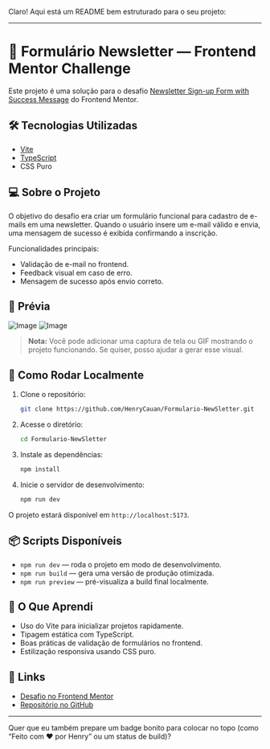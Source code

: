 Claro! Aqui está um README bem estruturado para o seu projeto:

---

# 📩 Formulário Newsletter — Frontend Mentor Challenge

Este projeto é uma solução para o desafio [Newsletter Sign-up Form with Success Message](https://www.frontendmentor.io/challenges/newsletter-signup-form-with-success-message-3FC1AZbNrv) do Frontend Mentor.

## 🛠 Tecnologias Utilizadas

* [Vite](https://vitejs.dev/)
* [TypeScript](https://www.typescriptlang.org/)
* CSS Puro

## 💻 Sobre o Projeto

O objetivo do desafio era criar um formulário funcional para cadastro de e-mails em uma newsletter. Quando o usuário insere um e-mail válido e envia, uma mensagem de sucesso é exibida confirmando a inscrição.

Funcionalidades principais:

* Validação de e-mail no frontend.
* Feedback visual em caso de erro.
* Mensagem de sucesso após envio correto.

## 📸 Prévia

![Image](https://github.com/user-attachments/assets/b524000c-7ae1-4413-a5f9-199295364645)
![Image](https://github.com/user-attachments/assets/f56e534a-0d3e-4088-95d1-d2807227209d)

> **Nota:** Você pode adicionar uma captura de tela ou GIF mostrando o projeto funcionando. Se quiser, posso ajudar a gerar esse visual.

## 🚀 Como Rodar Localmente

1. Clone o repositório:

   ```bash
   git clone https://github.com/HenryCauan/Formulario-NewSletter.git
   ```

2. Acesse o diretório:

   ```bash
   cd Formulario-NewSletter
   ```

3. Instale as dependências:

   ```bash
   npm install
   ```

4. Inicie o servidor de desenvolvimento:

   ```bash
   npm run dev
   ```

O projeto estará disponível em `http://localhost:5173`.

## 📦 Scripts Disponíveis

* `npm run dev` — roda o projeto em modo de desenvolvimento.
* `npm run build` — gera uma versão de produção otimizada.
* `npm run preview` — pré-visualiza a build final localmente.

## 🌟 O Que Aprendi

* Uso do Vite para inicializar projetos rapidamente.
* Tipagem estática com TypeScript.
* Boas práticas de validação de formulários no frontend.
* Estilização responsiva usando CSS puro.

## 🔗 Links

* [Desafio no Frontend Mentor](https://www.frontendmentor.io/challenges/newsletter-signup-form-with-success-message-3FC1AZbNrv)
* [Repositório no GitHub](https://github.com/HenryCauan/Formulario-NewSletter)

---

Quer que eu também prepare um badge bonito para colocar no topo (como “Feito com ❤️ por Henry” ou um status de build)?

